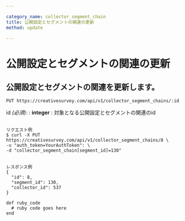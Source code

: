 ```yaml
---

category_name: collector_segment_chain
title: 公開設定とセグメントの関連の更新
method: update

---
```


# 公開設定とセグメントの関連の更新

## 公開設定とセグメントの関連を更新します。

`PUT https://creativesurvey.com/api/v1/collector_segment_chains/:id`

id _(必須)_:
: __integer__
: 対象となる公開設定とセグメントの関連のid

~~~

リクエスト例
$ curl -X PUT https://creativesurvey.com/api/v1/collector_segment_chains/8 \
-u "auth_token=YourAuthToken": \
-d "collector_segment_chain[segment_id]=130"


レスポンス例
{
  "id": 8,
  "segment_id": 130,
  "collector_id": 537
}

~~~

 
~~~
def ruby_code
  # ruby code goes here
end
~~~

　
　
